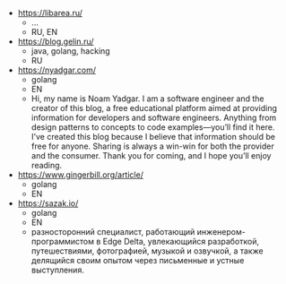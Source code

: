 
- https://libarea.ru/
  - ...
  - RU, EN
- https://blog.gelin.ru/
  - java, golang, hacking
  - RU
- https://nyadgar.com/
  - golang
  - EN
  - Hi, my name is Noam Yadgar. I am a software engineer and the creator of this blog, a free educational platform aimed at providing information for developers and software engineers. Anything from design patterns to concepts to code examples—you’ll find it here. I’ve created this blog because I believe that information should be free for anyone. Sharing is always a win-win for both the provider and the consumer. Thank you for coming, and I hope you’ll enjoy reading.
- https://www.gingerbill.org/article/
  - golang
  - EN
- https://sazak.io/
  - golang
  - EN
  - разносторонний специалист, работающий инженером-программистом в Edge Delta, увлекающийся разработкой, путешествиями, фотографией, музыкой и озвучкой, а также делящийся своим опытом через письменные и устные выступления.
